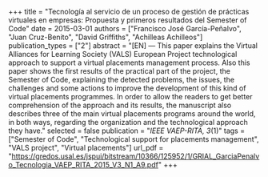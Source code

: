 +++
title = "Tecnología al servicio de un proceso de gestión de prácticas virtuales en empresas: Propuesta y primeros resultados del Semester of Code"
date = 2015-03-01
authors = ["Francisco José García-Peñalvo", "Juan Cruz-Benito", "David Griffiths", "Achilleas Achilleos"]
publication_types = ["2"]
abstract = "[EN] — This paper explains the Virtual Alliances for Learning Society (VALS) European Project technological approach to support a virtual placements management process. Also this paper shows the first results of the practical part of the project, the Semester of Code, explaining the detected problems, the issues, the challenges and some actions to improve the development of this kind of virtual placements programmes. In order to allow the readers to get better comprehension of the approach and its results, the manuscript also describes three of the main virtual placements programs around the world, in both ways, regarding the organization and the technological approach they have."
selected = false
publication = "*IEEE VAEP-RITA, 3*(1)"
tags = ["Semester of Code", "Technological support for placements management", "VALS project", "Virtual placements"]
url_pdf = "https://gredos.usal.es/jspui/bitstream/10366/125952/1/GRIAL_GarciaPenalvo_Tecnologia_VAEP_RITA_2015_V3_N1_A9.pdf"
+++
